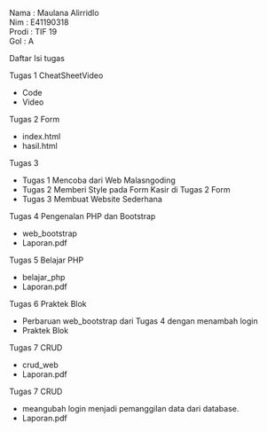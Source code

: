 Nama : Maulana Alirridlo
<br />
Nim : E41190318
<br />
Prodi : TIF 19
<br />
Gol : A

Daftar Isi tugas
<br />

Tugas 1 CheatSheetVideo
- Code
- Video

Tugas 2 Form
- index.html
- hasil.html

Tugas 3
- Tugas 1 Mencoba dari Web Malasngoding
- Tugas 2 Memberi Style pada Form Kasir di Tugas 2 Form
- Tugas 3 Membuat Website Sederhana

Tugas 4 Pengenalan PHP dan Bootstrap
- web_bootstrap
- Laporan.pdf

Tugas 5 Belajar PHP
- belajar_php
- Laporan.pdf

Tugas 6 Praktek Blok
- Perbaruan web_bootstrap dari Tugas 4 dengan menambah login
- Praktek Blok

Tugas 7 CRUD
- crud_web
- Laporan.pdf

Tugas 7 CRUD
- meangubah login menjadi pemanggilan data dari database.
- Laporan.pdf